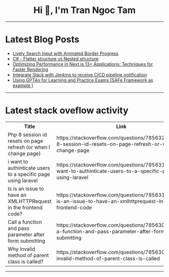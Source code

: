<h1 align="center">Hi 👋, I'm Tran Ngoc Tam</h1>

---

# Latest Blog Posts 
<!-- BLOG-POST-LIST:START -->
- [Lively Search Input with Animated Border Progress](https://dev.to/stefanak-michal/lively-search-input-with-animated-border-progress-37op)
- [C# - Flatter structure vs Nested structure](https://dev.to/js123/c-flatter-structure-vs-nested-structure-3368)
- [Optimizing Performance in Next.js 13+ Applications: Techniques for Faster Rendering](https://dev.to/codesensei/optimizing-performance-in-nextjs-13-applications-techniques-for-faster-rendering-1b6l)
- [Integrate Slack with Jenkins to receive CICD pipeline notification](https://dev.to/rgupta87/integrate-slack-with-jenkins-to-receive-cicd-pipeline-notification-9mi)
- [Using GPT4o for Learning and Practice Exams &lpar;SAFe Framework as example &rpar;](https://dev.to/devaaai/using-gpt4o-for-learning-and-practice-exams-safe-framework-as-example--330h)
<!-- BLOG-POST-LIST:END -->

---

# Latest stack oveflow activity
<table>
  <tr><th>Title</th><th>Link</th></tr>
  <!-- STACKOVERFLOW:START --><tr><td>Php 8 session id resets on page refresh &lpar;or when I change page&rpar;</td><td>https://stackoverflow.com/questions/78563202/php-8-session-id-resets-on-page-refresh-or-when-i-change-page</td></tr><tr><td>i want to authinticate users to a specific page using laravel</td><td>https://stackoverflow.com/questions/78563112/i-want-to-authinticate-users-to-a-specific-page-using-laravel</td></tr><tr><td>Is is an issue to have an XMLHTTPRequest in the frontend code?</td><td>https://stackoverflow.com/questions/78563100/is-is-an-issue-to-have-an-xmlhttprequest-in-the-frontend-code</td></tr><tr><td>Call a function and pass parameter after form submitting</td><td>https://stackoverflow.com/questions/78563052/call-a-function-and-pass-parameter-after-form-submitting</td></tr><tr><td>Why invalid method of parent class is called?</td><td>https://stackoverflow.com/questions/78563051/why-invalid-method-of-parent-class-is-called</td></tr><!-- STACKOVERFLOW:END -->
</table>

---


